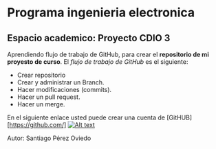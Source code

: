 # Programa ingenieria electronica
## Espacio academico: Proyecto CDIO 3
Aprendiendo flujo de trabajo de GitHub, para crear el **repositorio de mi proyesto de curso**.
El _flujo de trabajo de GitHub_ es el siguiente:
* Crear repositorio
* Crear y administrar un Branch.
* Hacer modificaciones (commits).
* Hacer un pull request.
* Hacer un merge.

En el siguiente enlace usted puede crear una cuenta de [GitHUB][https://github.com/] 
[![Alt text](https://img.youtube.com/vi/vUX5u_4B2AM/0.jpg)](https://www.youtube.com/watch?v=vUX5u_4B2AM)

Autor: Santiago Pérez Oviedo
